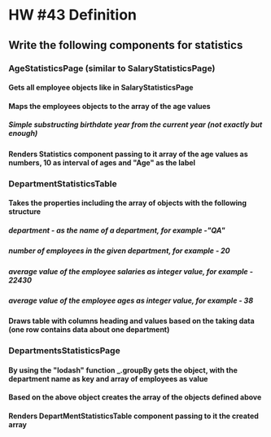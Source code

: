 # HW #43 Definition
## Write the following components for statistics
### AgeStatisticsPage (similar to SalaryStatisticsPage)
#### Gets all employee objects like in SalaryStatisticsPage
#### Maps the employees objects to the array of the age values 
##### Simple substructing birthdate year from the current year (not exactly but enough)
#### Renders Statistics component passing to it array of the age values as numbers, 10 as interval of ages and "Age" as the label
### DepartmentStatisticsTable
#### Takes the properties including the array of objects with the following structure
##### department - as the name of a department, for example -"QA"
##### number of employees in the given department, for example - 20
##### average value of the employee salaries as integer value, for example - 22430
##### average value of the employee ages as integer value, for example - 38 
#### Draws table with columns heading and values based on the taking data (one row contains data about one department)
### DepartmentsStatisticsPage
#### By using the "lodash" function _.groupBy gets the object, with the department name as key and array of employees as value
#### Based on the above object creates the array of the objects defined above
#### Renders DepartMentStatisticsTable component passing to it the created array